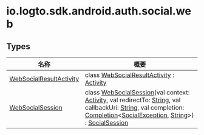 # io.logto.sdk.android.auth.social.web

## Types

| 名称                                                            | 概要                                                                                                                                                                                                                                                                                                                                                                                                                                                                                                                                                                                                                                                                                                             |
| --------------------------------------------------------------- | ---------------------------------------------------------------------------------------------------------------------------------------------------------------------------------------------------------------------------------------------------------------------------------------------------------------------------------------------------------------------------------------------------------------------------------------------------------------------------------------------------------------------------------------------------------------------------------------------------------------------------------------------------------------------------------------------------------------- |
| [WebSocialResultActivity](-web-social-result-activity/index.md) | class [WebSocialResultActivity](-web-social-result-activity/index.md) : [Activity](https://developer.android.com/reference/kotlin/android/app/Activity.html)                                                                                                                                                                                                                                                                                                                                                                                                                                                                                                                                                     |
| [WebSocialSession](-web-social-session/index.md)                | class [WebSocialSession](-web-social-session/index.md)(val context: [Activity](https://developer.android.com/reference/kotlin/android/app/Activity.html), val redirectTo: [String](https://kotlinlang.org/api/latest/jvm/stdlib/kotlin/-string/index.html), val callbackUri: [String](https://kotlinlang.org/api/latest/jvm/stdlib/kotlin/-string/index.html), val completion: [Completion](../io.logto.sdk.android.completion/-completion/index.md)&lt;[SocialException](../io.logto.sdk.android.auth.social/-social-exception/index.md), [String](https://kotlinlang.org/api/latest/jvm/stdlib/kotlin/-string/index.html)&gt;) : [SocialSession](../io.logto.sdk.android.auth.social/-social-session/index.md) |

